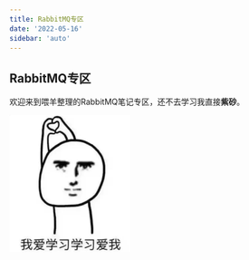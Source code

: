```yaml
---
title: RabbitMQ专区
date: '2022-05-16'
sidebar: 'auto'
---
```


## RabbitMQ专区

欢迎来到喂羊整理的RabbitMQ笔记专区，还不去学习我直接**紫砂**。

![image-20220504231135610](./README.assets/image-20220504231135610.png)

